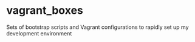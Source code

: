 vagrant_boxes
=============

Sets of bootstrap scripts and Vagrant configurations to rapidly set up my development environment
